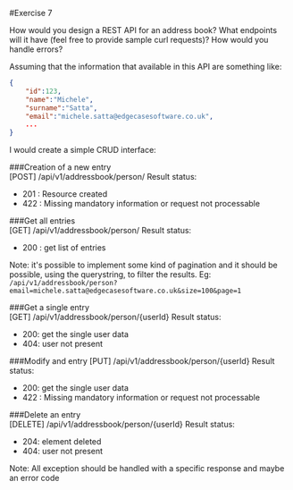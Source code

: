 #Exercise 7

How would you design a REST API for an address book? What endpoints will it have (feel free to provide sample curl requests)?
How would you handle errors?

Assuming that the information that available in this API are something like:

```json
{
    "id":123,
    "name":"Michele",
    "surname":"Satta",
    "email":"michele.satta@edgecasesoftware.co.uk",
    ...
}
```

I would create a simple CRUD interface:

###Creation of a new entry  
[POST] /api/v1/addressbook/person/
Result status:
- 201 : Resource created
- 422 : Missing mandatory information or request not processable 

###Get all entries  
[GET] /api/v1/addressbook/person/
Result status:
- 200 : get list of entries  

Note: it's possible to implement some kind of pagination and it should be possible, using the querystring, to filter the results.
Eg: ```/api/v1/addressbook/person?email=michele.satta@edgecasesoftware.co.uk&size=100&page=1```

###Get a single entry  
[GET] /api/v1/addressbook/person/{userId}
Result status:
- 200: get the single user data
- 404: user not present

###Modify and entry
[PUT] /api/v1/addressbook/person/{userId}
Result status:
- 200: get the single user data
- 422 : Missing mandatory information or request not processable 

###Delete an entry  
[DELETE] /api/v1/addressbook/person/{userId}
Result status:
- 204: element deleted
- 404: user not present

Note: All exception should be handled with a specific response and maybe an error code